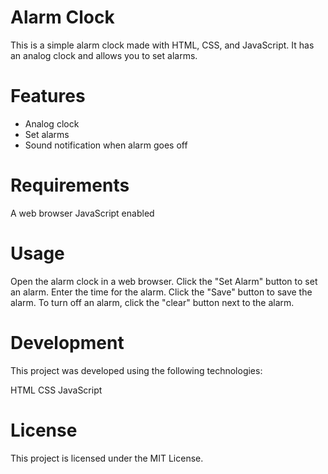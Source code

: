 # Alarm Clock
This is a simple alarm clock made with HTML, CSS, and JavaScript. It has an analog clock and allows you to set alarms.

# Features
* Analog clock
* Set alarms
* Sound notification when alarm goes off
# Requirements
A web browser
JavaScript enabled
# Usage
Open the alarm clock in a web browser.
Click the "Set Alarm" button to set an alarm.
Enter the time for the alarm.
Click the "Save" button to save the alarm.
To turn off an alarm, click the "clear" button next to the alarm.
# Development
This project was developed using the following technologies:

HTML
CSS
JavaScript
# License
This project is licensed under the MIT License.
